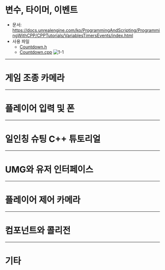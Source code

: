 # 변수, 타이머, 이벤트
+ 문서: https://docs.unrealengine.com/ko/ProgrammingAndScripting/ProgrammingWithCPP/CPPTutorials/VariablesTimersEvents/index.html
+ 사용 파일 
  + [Countdown.h](Study2/Countdown.h)
  + [Countdown.cpp](Study2/Countdown.cpp)
![1-1](https://user-images.githubusercontent.com/16055739/116815604-4ae80e00-ab99-11eb-9c12-386229488609.gif)

---

# 게임 조종 카메라

---

# 플레이어 입력 및 폰

---

# 일인칭 슈팅 C++ 튜토리얼

---

# UMG와 유저 인터페이스

---

# 플레이어 제어 카메라

---

# 컴포넌트와 콜리전

---
# 기타
